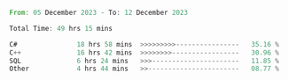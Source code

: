<!--<div align=center><img src="https://leetcard.jacoblin.cool/CalvinWan0101"></div>-->

<!--START_SECTION:waka-->

```rust
From: 05 December 2023 - To: 12 December 2023

Total Time: 49 hrs 15 mins

C#               18 hrs 58 mins  >>>>>>>>>----------------   35.16 %
C++              16 hrs 42 mins  >>>>>>>>-----------------   30.96 %
SQL              6 hrs 24 mins   >>>----------------------   11.85 %
Other            4 hrs 44 mins   >>-----------------------   08.77 %
```

<!--END_SECTION:waka-->
